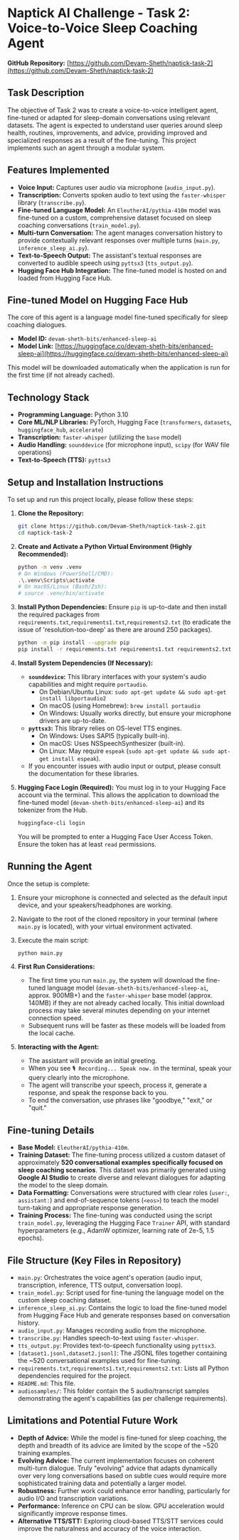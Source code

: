 # Naptick AI Challenge - Task 2: Voice-to-Voice Sleep Coaching Agent

**GitHub Repository:** [https://github.com/Devam-Sheth/naptick-task-2](https://github.com/Devam-Sheth/naptick-task-2)

## Task Description

The objective of Task 2 was to create a voice-to-voice intelligent agent, fine-tuned or adapted for sleep-domain conversations using relevant datasets. The agent is expected to understand user queries around sleep health, routines, improvements, and advice, providing improved and specialized responses as a result of the fine-tuning. This project implements such an agent through a modular system.

## Features Implemented

* **Voice Input:** Captures user audio via microphone (`audio_input.py`).
* **Transcription:** Converts spoken audio to text using the `faster-whisper` library (`transcribe.py`).
* **Fine-tuned Language Model:** An `EleutherAI/pythia-410m` model was fine-tuned on a custom, comprehensive dataset focused on sleep coaching conversations (`train_model.py`).
* **Multi-turn Conversation:** The agent manages conversation history to provide contextually relevant responses over multiple turns (`main.py`, `inference_sleep_ai.py`).
* **Text-to-Speech Output:** The assistant's textual responses are converted to audible speech using `pyttsx3` (`tts_output.py`).
* **Hugging Face Hub Integration:** The fine-tuned model is hosted on and loaded from Hugging Face Hub.

## Fine-tuned Model on Hugging Face Hub

The core of this agent is a language model fine-tuned specifically for sleep coaching dialogues.
* **Model ID:** `devam-sheth-bits/enhanced-sleep-ai`
* **Model Link:** [https://huggingface.co/devam-sheth-bits/enhanced-sleep-ai](https://huggingface.co/devam-sheth-bits/enhanced-sleep-ai)

This model will be downloaded automatically when the application is run for the first time (if not already cached).

## Technology Stack

* **Programming Language:** Python 3.10
* **Core ML/NLP Libraries:** PyTorch, Hugging Face (`transformers`, `datasets`, `huggingface_hub`, `accelerate`)
* **Transcription:** `faster-whisper` (utilizing the `base` model)
* **Audio Handling:** `sounddevice` (for microphone input), `scipy` (for WAV file operations)
* **Text-to-Speech (TTS):** `pyttsx3`

## Setup and Installation Instructions

To set up and run this project locally, please follow these steps:

1.  **Clone the Repository:**
    ```bash
    git clone https://github.com/Devam-Sheth/naptick-task-2.git
    cd naptick-task-2
    ```

2.  **Create and Activate a Python Virtual Environment (Highly Recommended):**
    ```bash
    python -m venv .venv
    # On Windows (PowerShell/CMD):
    .\.venv\Scripts\activate
    # On macOS/Linux (Bash/Zsh):
    # source .venv/bin/activate
    ```

3.  **Install Python Dependencies:**
    Ensure `pip` is up-to-date and then install the required packages from `requirements.txt`,`requirements1.txt`,`requirements2.txt` (to eradicate the issue of 'resolution-too-deep' as there are around 250 packages).
    ```bash
    python -m pip install --upgrade pip
    pip install -r requirements.txt requirements1.txt requirements2.txt
    ```

4.  **Install System Dependencies (If Necessary):**
    * **`sounddevice`:** This library interfaces with your system's audio capabilities and might require `portaudio`.
        * On Debian/Ubuntu Linux: `sudo apt-get update && sudo apt-get install libportaudio2`
        * On macOS (using Homebrew): `brew install portaudio`
        * On Windows: Usually works directly, but ensure your microphone drivers are up-to-date.
    * **`pyttsx3`:** This library relies on OS-level TTS engines.
        * On Windows: Uses SAPI5 (typically built-in).
        * On macOS: Uses NSSpeechSynthesizer (built-in).
        * On Linux: May require `espeak` (`sudo apt-get update && sudo apt-get install espeak`).
    * If you encounter issues with audio input or output, please consult the documentation for these libraries.

5.  **Hugging Face Login (Required):**
    You must log in to your Hugging Face account via the terminal. This allows the application to download the fine-tuned model (`devam-sheth-bits/enhanced-sleep-ai`) and its tokenizer from the Hub.
    ```bash
    huggingface-cli login
    ```
    You will be prompted to enter a Hugging Face User Access Token. Ensure the token has at least `read` permissions.

## Running the Agent

Once the setup is complete:

1.  Ensure your microphone is connected and selected as the default input device, and your speakers/headphones are working.
2.  Navigate to the root of the cloned repository in your terminal (where `main.py` is located), with your virtual environment activated.
3.  Execute the main script:
    ```bash
    python main.py
    ```
4.  **First Run Considerations:**
    * The first time you run `main.py`, the system will download the fine-tuned language model (`devam-sheth-bits/enhanced-sleep-ai`, approx. 900MB+) and the `faster-whisper` base model (approx. 140MB) if they are not already cached locally. This initial download process may take several minutes depending on your internet connection speed.
    * Subsequent runs will be faster as these models will be loaded from the local cache.

5.  **Interacting with the Agent:**
    * The assistant will provide an initial greeting.
    * When you see `🎙️ Recording... Speak now.` in the terminal, speak your query clearly into the microphone.
    * The agent will transcribe your speech, process it, generate a response, and speak the response back to you.
    * To end the conversation, use phrases like "goodbye," "exit," or "quit."

## Fine-tuning Details

* **Base Model:** `EleutherAI/pythia-410m`.
* **Training Dataset:** The fine-tuning process utilized a custom dataset of approximately **520 conversational examples specifically focused on sleep coaching scenarios**. This dataset was primarily generated using **Google AI Studio** to create diverse and relevant dialogues for adapting the model to the sleep domain.
* **Data Formatting:** Conversations were structured with clear roles (`user:`, `assistant:`) and end-of-sequence tokens (`<eos>`) to teach the model turn-taking and appropriate response generation.
* **Training Process:** The fine-tuning was conducted using the script `train_model.py`, leveraging the Hugging Face `Trainer` API, with standard hyperparameters (e.g., AdamW optimizer, learning rate of 2e-5, 1.5 epochs).

## File Structure (Key Files in Repository)

* `main.py`: Orchestrates the voice agent's operation (audio input, transcription, inference, TTS output, conversation loop).
* `train_model.py`: Script used for fine-tuning the language model on the custom sleep coaching dataset.
* `inference_sleep_ai.py`: Contains the logic to load the fine-tuned model from Hugging Face Hub and generate responses based on conversation history.
* `audio_input.py`: Manages recording audio from the microphone.
* `transcribe.py`: Handles speech-to-text using `faster-whisper`.
* `tts_output.py`: Provides text-to-speech functionality using `pyttsx3`.
* `[dataset1.jsonl,dataset2.jsonl]`: The JSONL files together containing the ~520 conversational examples used for fine-tuning.
* `requirements.txt`,`requirements1.txt`,`requirements2.txt`: Lists all Python dependencies required for the project.
* `README.md`: This file.
* `audiosamples/`: This folder contain the 5 audio/transcript samples demonstrating the agent's capabilities (as per challenge requirements).

## Limitations and Potential Future Work

* **Depth of Advice:** While the model is fine-tuned for sleep coaching, the depth and breadth of its advice are limited by the scope of the ~520 training examples.
* **Evolving Advice:** The current implementation focuses on coherent multi-turn dialogue. Truly "evolving" advice that adapts dynamically over very long conversations based on subtle cues would require more sophisticated training data and potentially a larger model.
* **Robustness:** Further work could enhance error handling, particularly for audio I/O and transcription variations.
* **Performance:** Inference on CPU can be slow. GPU acceleration would significantly improve response times.
* **Alternative TTS/STT:** Exploring cloud-based TTS/STT services could improve the naturalness and accuracy of the voice interaction.
